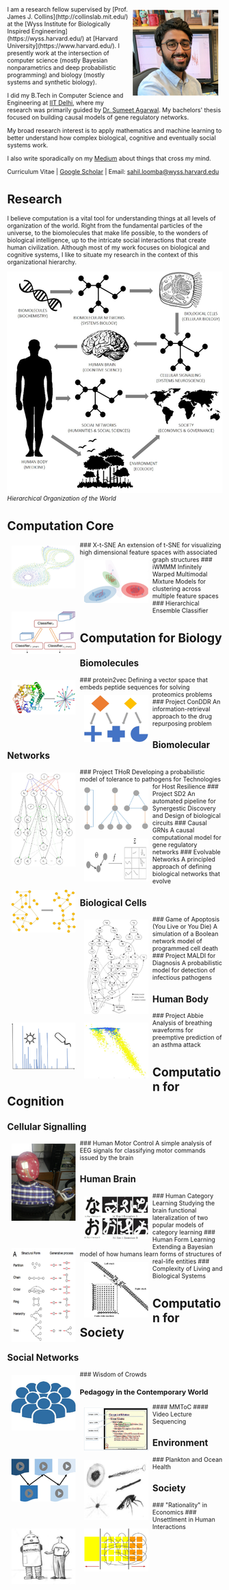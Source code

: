 <img vspace="10" hspace="10" align="right" width="200" height="200" src="/images/sloomba.jpg">
I am a research fellow supervised by [Prof. James J. Collins](http://collinslab.mit.edu/) at the [Wyss Institute for Biologically Inspired Engineering](https://wyss.harvard.edu/) at [Harvard University](https://www.harvard.edu/). I presently work at the intersection of computer science (mostly Bayesian nonparametrics and deep probabilistic programming) and biology (mostly systems and synthetic biology). 

I did my B.Tech in Computer Science and Engineering at [IIT Delhi](http://www.iitd.ac.in/), where my research was primarily guided by [Dr. Sumeet Agarwal](http://web.iitd.ac.in/~sumeet/research.html). My bachelors' thesis focused on building causal models of gene regulatory networks.

My broad research interest is to apply mathematics and machine learning to better understand how complex biological, cognitive and eventually social systems work.

I also write sporadically on my [Medium](https://medium.com/@sahilloomba) about things that cross my mind. 

Curriculum Vitae | [Google Scholar](https://scholar.google.com/citations?user=uuwcbrAAAAAJ) | Email: <sahil.loomba@wyss.harvard.edu>

# Research

I believe computation is a vital tool for understanding things at all levels of organization of the world. Right from the fundamental particles of the universe, to the biomolecules that make life possible, to the wonders of biological intelligence, up to the intricate social interactions that create human civilization. Although most of my work focuses on biological and cognitive systems, I like to situate my research in the context of this organizational hierarchy.

![Hierarchical Organization of the World](/images/organization_of_the_world.jpg)
*Hierarchical Organization of the World*

# Computation Core

<img vspace="10" hspace="10" align="left" width="150" height="100" src="/images/thumb_xtsne.jpg">
### X-t-SNE
An extension of t-SNE for visualizing high dimensional feature spaces with associated graph structures

<img vspace="10" hspace="10" align="left" width="150" height="100" src="/images/thumb_iwmmm.jpg">
### iWMMM
Infinitely Warped Multimodal Mixture Models for clustering across multiple feature spaces

<img vspace="10" hspace="10" align="left" width="150" height="100" src="/images/thumb_hierarchicalensemble.jpg">
### Hierarchical Ensemble Classifier

# Computation for Biology

## Biomolecules

<img vspace="10" hspace="10" align="left" width="150" height="80" src="/images/thumb_protein2vec.jpg">
### protein2vec
Defining a vector space that embeds peptide sequences for solving proteomics problems

<img vspace="10" hspace="10" align="left" width="150" height="110" src="/images/thumb_conddr.jpg">
### Project ConDDR
An information-retrieval approach to the drug repurposing problem

## Biomolecular Networks

<img vspace="10" hspace="10" align="left" width="150" height="220" src="/images/thumb_crom3top.jpg">
### Project THoR
Developing a probabilistic model of tolerance to pathogens for Technologies for Host Resilience

<img vspace="10" hspace="10" align="left" width="150" height="100" src="/images/thumb_sd2.jpg">
### Project SD2
An automated pipeline for Synergestic Discovery and Design of biological circuits

<img vspace="10" hspace="10" align="left" width="150" height="100" src="/images/thumb_causalgrn.jpg">
### Causal GRNs
A causal computational model for gene regulatory networks

<img vspace="10" hspace="10" align="left" width="150" height="100" src="/images/thumb_evolvablenetworks.jpg">
### Evolvable Networks
A principled approach of defining biological networks that evolve

## Biological Cells

<img vspace="10" hspace="10" align="left" width="150" height="220" src="/images/thumb_apoptosis.jpg">
### Game of Apoptosis (You Live or You Die)
A simulation of a Boolean network model of programmed cell death

<img vspace="10" hspace="10" align="left" width="150" height="110" src="/images/thumb_maldi.jpg">
### Project MALDI for Diagnosis
A probabilistic model for detection of infectious pathogens

## Human Body

<img vspace="10" hspace="10" align="left" width="150" height="130" src="/images/thumb_abbie.jpg">
### Project Abbie
Analysis of breathing waveforms for preemptive prediction of an asthma attack

# Computation for Cognition

## Cellular Signalling

<img vspace="10" hspace="10" align="left" width="150" height="180" src="/images/thumb_eeg.jpg">
### Human Motor Control
A simple analysis of EEG signals for classifying motor commands issued by the brain

## Human Brain

<img vspace="10" hspace="10" align="left" width="150" height="100" src="/images/thumb_prototypeexemplar.jpg">
### Human Category Learning
Studying the brain functional lateralization of two popular models of category learning

<img vspace="10" hspace="10" align="left" width="150" height="220" src="/images/thumb_formlearning.jpg">
### Human Form Learning
Extending a Bayesian model of how humans learn forms of structures of real-life entities

<img vspace="10" hspace="10" align="left" width="150" height="130" src="/images/thumb_complexitylivingbiosystems.jpg">
### Complexity of Living and Biological Systems

# Computation for Society

## Social Networks

<img vspace="10" hspace="10" align="left" width="150" height="130" src="/images/thumb_crowds.jpg">
### Wisdom of Crowds

### Pedagogy in the Contemporary World

<img vspace="10" hspace="10" align="left" width="150" height="100" src="/images/thumb_mmtoc.jpg">
#### MMToC

<img vspace="10" hspace="10" align="left" width="150" height="100" src="/images/thumb_videosequencing.jpg">
#### Video Lecture Sequencing

## Environment

<img vspace="10" hspace="10" align="left" width="150" height="140" src="/images/thumb_plankton.jpg">
### Plankton and Ocean Health

## Society

<img vspace="10" hspace="10" align="left" width="150" height="130" src="/images/thumb_rationalityeconomics.jpg">
### "Rationality" in Economics

<img vspace="10" hspace="10" align="left" width="150" height="100" src="/images/thumb_unsettlement.jpg">
### Unsettlment in Human Interactions
